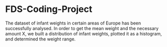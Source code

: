 # FDS-Coding-Project
The dataset of infant weights in certain areas of Europe has been successfully analysed. In order to get the mean weight and the necessary amount X, we built a distribution of infant weights, plotted it as a histogram, and determined the weight range.
